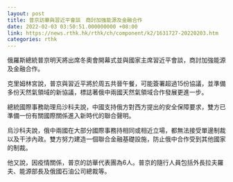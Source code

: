 ```yaml
---
layout: post
title: 普京訪華與習近平會談　商討加強能源及金融合作
date: 2022-02-03 03:50:51.000000000 +08:00
link: https://news.rthk.hk/rthk/ch/component/k2/1631727-20220203.htm
categories: rthk
---
```


俄羅斯總統普京明天將出席冬奧會開幕式並與國家主席習近平會談，商討加強能源及金融合作。

克里姆林宮說，普京與習近平將於周五共晉午餐，可能簽署超過15份協議，並準備多份天然氣領域的新協議，標誌著俄中兩國天然氣領域合作發展更進一步。

總統國際事務助理烏沙科夫說，中國支持俄方對西方提出的安全保障要求，雙方已準備一份有關國際關係進入新時代的聯合聲明。

烏沙科夫說，俄中兩國在大部分國際事務持相同或相近立場，都無法接受單邊制裁以及干涉內政。雙方努力建造一個聯合金融基礎設施，防止俄中合作受到其他國家的制裁。

他又說，因疫情關係，普京的訪華代表團為6人。普京的隨行人員包括外長拉夫羅夫、能源部長及俄國石油公司總裁等。
